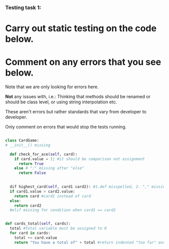 ### Testing task 1:

# Carry out static testing on the code below.
# Comment on any errors that you see below.

Note that we are only looking for errors here.

**Not** any issues with, i.e.: 
Thinking that methods should be renamed or should be class level, or using string interpolation etc. 

These aren't errors but rather standards that vary from developer to developer. 

Only comment on errors that would stop the tests running.

```python

class CardGame:
# __init__() missing

  def check_for_ace(self, card):
    if card.value = 1: #it should be comparison not assignment
      return True
    else # ":" missing after "else"
      return False
   

  dif highest_card(self, card1 card2): #1.def misspelled, 2. "," missing
  if card1.value > card2.value:
    return card #card1 instead of card
  else:
    return card2
  #elif missing for condition when card1 == card2


def cards_total(self, cards):
  total #total variable must be assigned to 0
  for card in cards:
    total += card.value
    return "You have a total of" + total #return indented "too far" and f'string missing
  
```
